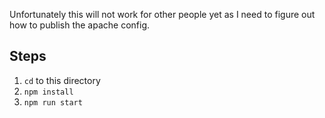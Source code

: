 Unfortunately this will not work for other people yet as I need to figure out how to publish the apache config.

## Steps

1. `cd` to this directory
2. `npm install`
3. `npm run start`